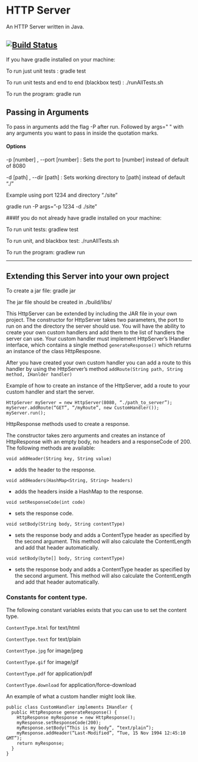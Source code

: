 ﻿# HTTP Server
An HTTP Server written in Java.

[![Build Status](https://travis-ci.org/td-extreme/HTTPServer.svg?branch=master)](https://travis-ci.org/td-extreme/HTTPServer)
----

If you have gradle installed on your machine:

To run just unit tests :  gradle test

To run unit tests and end to end (blackbox test) : ./runAllTests.sh

To run the program: gradle run

## Passing in Arguments

To pass in arguments add the flag -P after run. Followed by args=" " with any arguments you want to pass in inside the quotation marks.

#### Options

-p [number] , --port [number] : Sets the port to [number] instead of default of 8080

-d [path] , --dir [path] : Sets working directory to [path] instead of default “./”

Example using port 1234 and directory “./site”

gradle run -P args=”-p 1234 -d ./site”


###If you do not already have gradle installed on your machine:

To run unit tests: gradlew test

To run unit, and blackbox test: ./runAllTests.sh 

To run the program: gradlew run

----
## Extending this Server into your own project 

To create a jar file: gradle jar

  The jar file should be created in ./build/libs/
  
This HttpServer can be extended by including the JAR file in your own project. The constructor for HttpServer takes two parameters, the port to run on and the directory the server should use. You will have the ability to create your own custom handlers and add them to the list of handlers the server can use. Your custom handler must implement HttpServer’s IHandler interface, which contains a single method `generateResponse()` which returns an instance of the class HttpResposne. 

After you have created your own custom handler you can add a route to this handler by using the HttpServer’s method `addRoute(String path, String method, IHanlder handler)`

Example of how to create an instance of the HttpServer, add a route to your custom handler and start the server.
```
HttpServer myServer = new HttpServer(8080, “./path_to_server”);
myServer.addRoute(“GET”, “/myRoute”, new CustomHandler());
myServer.run();
```

HttpResponse methods used to create a response.

The constructor takes zero arguments and creates an instance of HttpResponse with an empty body, no headers and a responseCode of 200. The following methods are available:

`void addHeader(String key, String value)`

- adds the header to the response.

`void addHeaders(HashMap<String, String> headers)`
 
- adds the headers inside a HashMap to the response.

`void setResponseCode(int code)`

- sets the response code.

`void setBody(String body, String contentType)`

- sets the response body and adds a ContentType header as specified by the second argument. This method will also calculate the ContentLength and add that header automatically.

`void setBody(byte[] body, String contentType)`

- sets the response body and adds a ContentType header as specified by the second argument. This method will also calculate the ContentLength and add that header automatically.


### Constants for content type.
The following constant variables exists that you can use to set the content type. 

`ContentType.html` for text/html

`ContentType.text` for text/plain

`ContentType.jpg` for image/jpeg

`ContentType.gif` for image/gif

`ContentType.pdf` for application/pdf

`ContentType.download` for application/force-download


An example of what a custom handler might look like.

```
public class CustomHandler implements IHandler {
  public HttpResponse generateResponse() {
    HttpResponse myResponse = new HttpResponse();
    myResponse.setResponseCode(200);
    myResponse.setBody(“This is my body”, “text/plain”);
    myResponse.addHeader(“Last-Modified”, “Tue, 15 Nov 1994 12:45:10 GMT”);
    return myResponse;
  }
}
```
